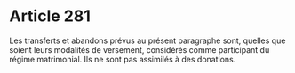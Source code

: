 # Article 281

Les transferts et abandons prévus au présent paragraphe sont, quelles que soient leurs modalités de versement, considérés comme participant du régime matrimonial. Ils ne sont pas assimilés à des donations.
